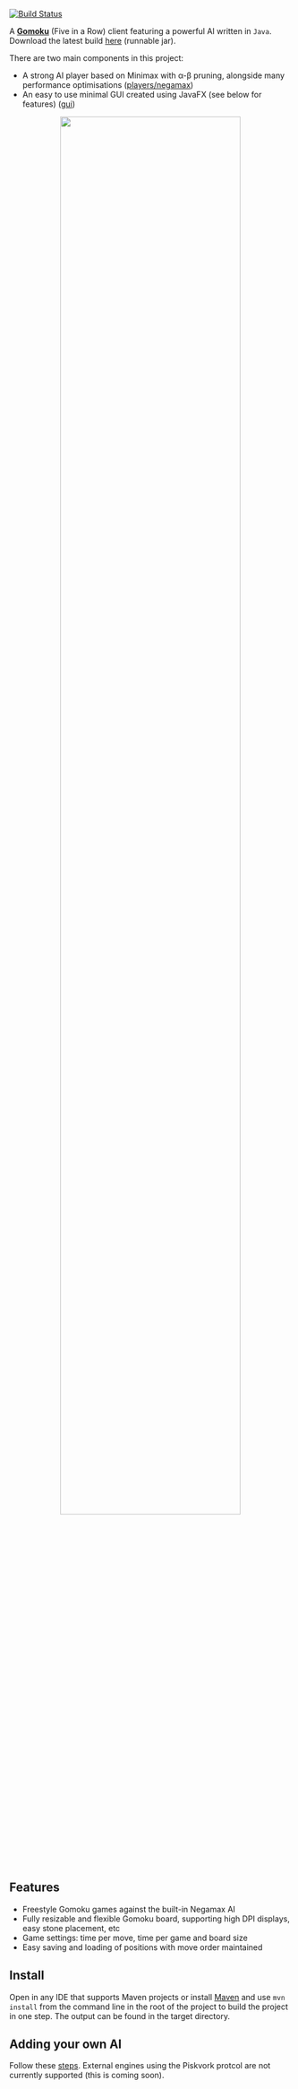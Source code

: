 [![Build Status](https://travis-ci.org/haslam22/gomoku.svg?branch=master)](https://travis-ci.org/haslam22/gomoku)

A [**Gomoku**](https://en.wikipedia.org/wiki/Gomoku) (Five in a Row) client featuring a powerful AI written in `Java`. Download the latest build [here](target/gomoku-2.0.jar) (runnable jar).

There are two main components in this project:

* A strong AI player based on Minimax with α-β pruning, alongside many performance optimisations ([players/negamax](src/main/java/players/negamax))
* An easy to use minimal GUI created using JavaFX (see below for features) ([gui](src/main/java/gui))

<p align="center"><img width="80%" src="http://i.imgur.com/XRh8hDB.png" /></p>

## Features
- Freestyle Gomoku games against the built-in Negamax AI
- Fully resizable and flexible Gomoku board, supporting high DPI displays, easy stone placement, etc
- Game settings: time per move, time per game and board size
- Easy saving and loading of positions with move order maintained

## Install
Open in any IDE that supports Maven projects or install [Maven](https://maven.apache.org/download.cgi) and use `mvn install` from the command line in the root of the project to build the project in one step. The output can be found in the target directory.

## Adding your own AI
Follow these [steps](https://github.com/haslam22/gomoku/wiki/Adding-your-own-AI). External engines using the Piskvork protcol are not currently supported (this is coming soon). 
